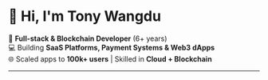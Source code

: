 # 👋 Hi, I'm Tony Wangdu 

🚀 **Full-stack & Blockchain Developer** (6+ years)  
💻 Building **SaaS Platforms, Payment Systems & Web3 dApps**  
🌐 Scaled apps to **100k+ users** | Skilled in **Cloud + Blockchain**  

---

